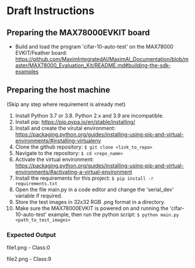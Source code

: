 # Draft Instructions

## Preparing the MAX78000EVKIT board
* Build and load the program 'cifar-10-auto-test' on the MAX78000 EVKIT/Feather board: https://github.com/MaximIntegratedAI/MaximAI_Documentation/blob/master/MAX78000_Evaluation_Kit/README.md#building-the-sdk-examples


## Preparing the host machine
(Skip any step where requirement is already met)
1. Install Python 3.7 or 3.8. Python 2.x and 3.9 are incompatible.
2. Install pip: https://pip.pypa.io/en/stable/installing/
3. Install and create the virutal environment: https://packaging.python.org/guides/installing-using-pip-and-virtual-environments/#installing-virtualenv
4. Clone the github repository: `$ git clone <link_to_repo>`
5. Navigate to the repository: `$ cd <repo_name>`
6. Activate the virtual environment: https://packaging.python.org/guides/installing-using-pip-and-virtual-environments/#activating-a-virtual-environment
7. Install the requirements for this project: `$ pip install -r requirements.txt`
8. Open the file main.py in a code editor and change the 'serial_dev' variable if required.
8. Store the test images in 32x32 RGB .png format in a directory.
9. Make sure the MAX78000EVKIT is powered on and running the 'cifar-10-auto-test' example, then run the python script: `$ python main.py <path_to_test_images>`

### Expected Output
file1.png - Class:0

file2.png - Class:9

